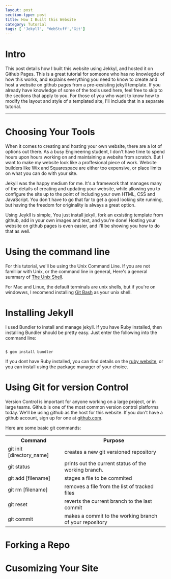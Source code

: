 ```yaml
---
layout: post
section-type: post
title: How I Built this Website
category: Tutorial
tags: [ 'Jekyll', 'WebStuff','Git']
---
```


# Intro

This post details how I built this website using Jekkyl, and hosted it on Github Pages. This is a great tutorial for someone who has no knowlegde of how this works, and explains everything you need to know to create and host a website on github pages from a pre-exsisting jekyll template. If you already have knowledge of some of the tools used here, feel free to skip to the sections that apply to you. For those of you who want to know how to modify the layout and style of a templated site, I'll include that in a separate tutorial.

<hr>

# Choosing Your Tools

When it comes to creating and hosting your own website, there are a lot of options out there. As a busy Engineering student, I don't have time to spend hours upon hours working on and maintaining a website from scratch. But I want to make my website look like a proffesional piece of work. Website builders like Wix and Squarespace are either too expensive, or place limits on what you can do with your site.

Jekyll was the happy medium for me. It's a framework that manages many of the details of creating and updating your website, while allowing you to configure the site up to the point of including your own HTML, CSS and JavaScript. You don't have to go that far to get a good looking site running, but having the freedom for originality is always a great option.  

Using Jeykll is simple, You just install jekyll, fork an exsisting template from github, add in your own images and text, and you're done! Hosting your website on github pages is even easier, and I'll be showing you how to do that as well.

# Using the command line

For this tutorial, we'll be using the Unix Command Line. If you are not familliar with Unix, or the command line in general, Here's a general summary of [The Unix Shell](https://swcarpentry.github.io/shell-novice/reference/). 

For Mac and Linux, the default terminals are unix shells, but if you're on windowws, I recomend installing [Git Bash](https://gitforwindows.org/) as your unix shell.

# Installing Jekyll

I used Bundler to install and manage jekyll. If you have Ruby installed, then installing Bundler should be pretty easy. Just enter the following into the command line:

<pre><code class='bash'>
$ gem install bundler
</code></pre>

If you dont have Ruby installed, you can find details on the [ruby website](https://www.ruby-lang.org/en/downloads/), or you can install using the package manager of your choice.

# Using Git for version Control

Version Control is important for anyone working on a large project, or in large teams. Github is one of the most common version control platforms today. We'll be using github as the host for this website. If you don't have a github account, sign up for one at [github.com](https://github.com/). 

Here are some basic git commands:

<table style="width:100%" class = 'table'>
    <tr>
        <th>Command</th>
        <th>Purpose</th>
    </tr>
    <tr>
        <td>git init [directory_name] </td>
        <td>creates a new git versioned repository</td>
    </tr>
    <tr>
        <td>git status</td>
        <td>prints out the current status of the working branch.</td>
    </tr>
    <tr>
        <td>git add [filename] </td>
        <td>stages a file to be commited</td>
    </tr>
    <tr>
        <td>git rm [filename]</td>
        <td>removes a file from the list of tracked files</td>
    </tr>
    <tr>
        <td>git reset</td>
        <td>reverts the current branch to the last commit</td>
    </tr>
    <tr>
        <td>git commit</td>
        <td>makes a commit to the working branch of your repository</td>
    </tr>
</table> 


# Forking a Repo


# Cusomizing Your Site